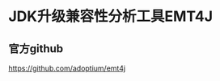 # JDK升级兼容性分析工具EMT4J <!-- {docsify-ignore-all} -->


## 官方github

https://github.com/adoptium/emt4j

